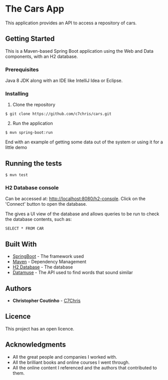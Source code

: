 # The Cars App

This application provides an API to access a repository of cars.

## Getting Started

This is a Maven-based Spring Boot application using the Web and Data components, with an H2 database.

### Prerequisites

Java 8 JDK along with an IDE like IntelliJ Idea or Eclipse.

### Installing

1) Clone the repository

```
$ git clone https://github.com/c7chris/cars.git
```

2) Run the application

```
$ mvn spring-boot:run
```

End with an example of getting some data out of the system or using it for a little demo

## Running the tests

```
$ mvn test
```

### H2 Database console

Can be accessed at: [http://localhost:8080/h2-console](http://localhost:8080/h2-console). Click on the 'Connect' button to open the database.

The gives a UI view of the database and allows queries to be run to check the database contents, such as:

```
SELECT * FROM CAR
```

## Built With

* [SpringBoot](https://spring.io/projects/spring-boot) - The framework used
* [Maven](https://maven.apache.org/) - Dependency Management
* [H2 Database](https://www.h2database.com) - The database
* [Datamuse](http://www.datamuse.com/api/) - The API used to find words that sound similar

## Authors

* **Christopher Coutinho** - [C7Chris](https://github.com/c7chris)

## Licence

This project has an open licence.

## Acknowledgments

* All the great people and companies I worked with.
* All the brilliant books and online courses I went through.
* All the online content I referenced and the authors that contributed to them.
